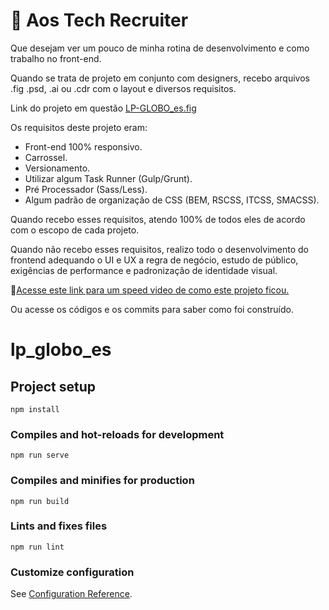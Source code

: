 
# 🧐 Aos Tech Recruiter

Que desejam ver um pouco de minha rotina de desenvolvimento e como trabalho no front-end.

Quando se trata de projeto em conjunto com designers, recebo arquivos .fig .psd, .ai ou .cdr com o layout e diversos requisitos.

Link do projeto em questão [LP-GLOBO_es.fig](https://www.figma.com/file/KNNb8aa7fRrfrcIr6NshTu/LandingPage?node-id=0%3A1)

Os requisitos deste projeto eram:

- Front-end 100% responsivo.
- Carrossel.
- Versionamento.
- Utilizar algum Task Runner (Gulp/Grunt).
- Pré Processador (Sass/Less).
- Algum padrão de organização de CSS (BEM, RSCSS, ITCSS, SMACSS).

Quando recebo esses requisitos, atendo 100% de todos eles de acordo com o escopo de cada projeto.

Quando não recebo esses requisitos, realizo todo o desenvolvimento do frontend adequando o UI e UX a regra de negócio, estudo de público, exigências de performance e padronização de identidade visual.

🔗[Acesse este link para um speed video de como este projeto ficou.](https://drive.google.com/file/d/1QUfQqVbe7DxNVng_xk0VcuPKr9Nb_9ZV/view?usp=sharing)

Ou acesse os códigos e os commits para saber como foi construído.

# lp_globo_es

## Project setup
```
npm install
```

### Compiles and hot-reloads for development
```
npm run serve
```

### Compiles and minifies for production
```
npm run build
```

### Lints and fixes files
```
npm run lint
```

### Customize configuration
See [Configuration Reference](https://cli.vuejs.org/config/).
